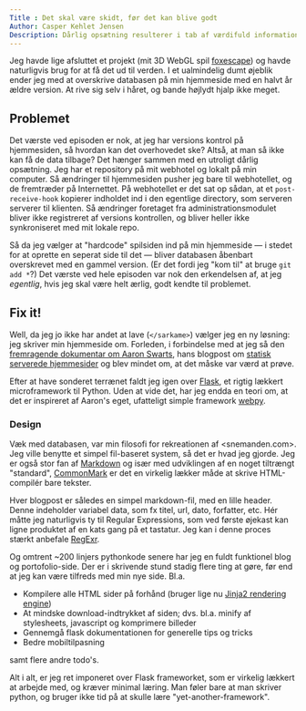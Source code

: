 ```yaml
---
Title : Det skal være skidt, før det kan blive godt
Author: Casper Kehlet Jensen
Description: Dårlig opsætning resulterer i tab af værdifuld information. Men det sætter også gang i en tiltrængt oprydningsproces...
---
```


Jeg havde lige afsluttet et projekt (mit 3D WebGL spil [foxescape][foxescape])
og havde naturligvis brug for at få det ud til verden. I et ualmindelig dumt
øjeblik ender jeg med at overskrive databasen på min hjemmeside med en halvt
år ældre version. At rive sig selv i håret, og bande højlydt hjalp ikke meget.

## Problemet
Det værste ved episoden er nok, at jeg har versions kontrol på hjemmesiden, så
hvordan kan det overhovedet ske? Altså, at man så ikke kan få de data tilbage?
Det hænger sammen med en utroligt dårlig opsætning. Jeg har et repository på
mit webhotel og lokalt på min computer. Så ændringer til hjemmesiden pusher jeg
bare til webhotellet, og de fremtræder på Internettet. På webhotellet er det sat
op sådan, at et `post-receive-hook` kopierer indholdet ind i den egentlige
directory, som serveren serverer til klienten. Så ændringer foretaget fra
administrationsmodulet bliver ikke registreret af versions kontrollen, og bliver
heller ikke synkroniseret med mit lokale repo.

Så da jeg vælger at "hardcode" spilsiden ind på min hjemmeside &mdash; i
stedet for at oprette en seperat side til det &mdash; bliver databasen åbenbart
overskrevet med en gammel version. (Er det fordi jeg "kom til" at bruge
`git add *`?) Det værste ved hele episoden var nok den erkendelsen af,
at jeg *egentlig*, hvis jeg skal være helt ærlig, godt kendte til problemet.

## Fix it!
Well, da jeg jo ikke har andet at lave (`</sarkame>`) vælger jeg en ny løsning:
jeg skriver min hjemmeside om. Forleden, i forbindelse med at jeg så den
[fremragende dokumentar om Aaron Swarts][aaronsw], hans blogpost om
[statisk serverede hjemmesider][bakedontfry] og blev mindet om, at det måske
var værd at prøve.

Efter at have sonderet terrænet faldt jeg igen over [Flask][flask], et rigtig
lækkert microframework til Python. Uden at vide det, har jeg endda en teori om,
at det er inspireret af Aaron's eget, ufatteligt simple framework
[webpy][webpy].

### Design
Væk med databasen, var min filosofi for rekreationen af <snemanden.com>.
Jeg ville benytte et simpel fil-baseret system, så det er hvad jeg gjorde.
Jeg er også stor fan af [Markdown][daringfireball] og især med udviklingen af
en noget tiltrængt "standard", [CommonMark][commonmark] er det en virkelig
lækker måde at skrive HTML-compilér bare tekster.

Hver blogpost er således en simpel markdown-fil, med en lille header. Denne
indeholder variabel data, som fx titel, url, dato, forfatter, etc. Hér måtte
jeg naturligvis ty til Regular Expressions, som ved første øjekast kan ligne
produktet af en kats gang på et tastatur. Jeg kan i denne proces stærkt
anbefale [RegExr][regexr].

Og omtrent ~200 linjers pythonkode senere har jeg en fuldt funktionel blog og
portofolio-side. Der er i skrivende stund stadig flere ting at gøre, før end at
jeg kan være tilfreds med min nye side. Bl.a.

 *  Kompilere alle HTML sider på forhånd (bruger lige nu
    [Jinja2 rendering engine][jinja2])
 *  At mindske download-indtrykket af siden; dvs. bl.a. minify af stylesheets,
    javascript og komprimere billeder
 *  Gennemgå flask dokumentationen for generelle tips og tricks
 *  Bedre mobiltilpasning

samt flere andre todo's.

Alt i alt, er jeg ret imponeret over Flask frameworket, som er virkelig lækkert
at arbejde med, og kræver minimal læring. Man føler bare at man skriver python,
og bruger ikke tid på at skulle lære "yet-another-framework".


[webpy]: http://webpy.org/
[flask]: http://flask.pocoo.org/
[regexr]: http://www.regexr.com/
[jinja2]: http://jinja.pocoo.org/docs/dev/templates/
[aaronsw]: https://archive.org/details/TheInternetsOwnBoyTheStoryOfAaronSwartz
[foxescape]: /spil/foxescape
[commonmark]: http://commonmark.org/
[bakedontfry]: http://www.aaronsw.com/weblog/000404
[daringfireball]: http://daringfireball.net/projects/markdown/